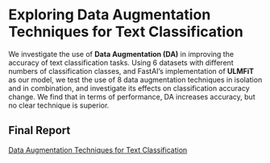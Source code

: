 # Exploring Data Augmentation Techniques for Text Classification

We investigate the use of **Data Augmentation (DA)** in improving the accuracy of text classification tasks. Using 6 datasets with different numbers of classification classes, and FastAI’s implementation of **ULMFiT** as our model, we test the use of 8 data augmentation techniques in isolation and in combination, and investigate its effects on classification accuracy change. We find that in terms of performance, DA increases accuracy, but no clear technique is superior.

## Final Report
[Data Augmentation Techniques for Text Classification](/report.pdf)

